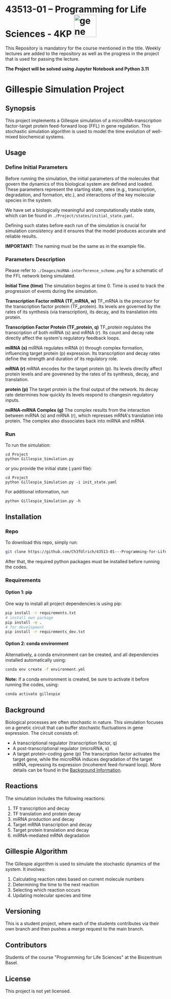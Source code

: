 # 43513-01 – Programming for Life Sciences - 4KP <img src="https://pfst.cf2.poecdn.net/base/image/b199686416c40d6c29f5cb5ea7c87d8aa11c57c95fce53febead730a140ab9bd?w=1024&h=768&pmaid=166853149)" alt="gene" width="70"/>

This Repository is mandatory for the course mentioned in the title. Weekly lectures are added to the repository as well as the progress in the project that is used for passing the lecture.

**The Project will be solved using Jupyter Notebook and Python 3.11**

# Gillespie Simulation Project
## Synopsis
This project implements a Gillespie simulation of a microRNA-transcription factor-target protein feed-forward loop (FFL) in gene regulation. This stochastic simulation algorithm is used to model the time evolution of well-mixed biochemical systems.

## Usage
### Define Initial Parameters
Before running the simulation, the initial parameters of the molecules that govern the dynamics of this biological system are defined and loaded. These parameters represent the starting state, rates (e.g., transcription, degradation, and formation, etc.), and interactions of the key molecular species in the system. 

We have set a biologically meaningful and computationally stable state, which can be found in `./Project/states/initial_state.yaml`.

Defining such states before each run of the simulation is crucial for simulation consistency and it ensures that the model produces accurate and reliable results.
 
 **IMPORTANT:** The naming must be the same as in the example file.

### Parameters Description 
Please refer to `./Images/miRNA-interference_scheme.png` for a schematic of the FFL network being simulated.

**Initial Time (time)**
The simulation begins at time 0. Time is used to track the progression of events during the simulation.

**Transcription Factor mRNA (TF_mRNA, w)**
TF_mRNA is the precursor for the transcription factor protein (TF_protein). Its levels are governed by the rates of its synthesis (via transcription), its decay, and its translation into protein.

**Transcription Factor Protein (TF_protein, q)**
TF_protein regulates the transcription of both miRNA (s) and mRNA (r). Its count and decay rate directly affect the system's regulatory feedback loops.

**miRNA (s)**
miRNA regulates mRNA (r) through complex formation, influencing target protein (p) expression. Its transcription and decay rates define the strength and duration of its regulatory role.

**mRNA (r)**
mRNA encodes for the target protein (p). Its levels directly affect protein levels and are goverened by the rates of its synthesis, decay, and translation.

**protein (p)**
The target protein is the final output of the network. Its decay rate determines how quickly its levels respond to changesin regulatory inputs.

**miRNA-mRNA Complex (g)**
The complex results from the interaction between miRNA (s) and mRNA (r), which represses mRNA's translation into protein. The complex also dissociates back into miRNA and mRNA

### Run
To run the simulation:
```console
cd Project
python Gillespie_Simulation.py
```
or you provide the initial state (.yaml file):
``` console
cd Project
python Gillespie_Simulation.py -i init_state.yaml
```
For additional information, run
```console
python Gillespie_Simulation.py -h
```
## Installation
### Repo
To download this repo, simply run:
```bash
git clone https://github.com/Ch3fUlrich/43513-01---Programming-for-Life-Sciences---4KP.git
```
After that, the required python packages must be installed before running the codes.
### Requirements
#### Option 1: pip
One way to install all project dependencies is using pip:
```bash
pip install -r requirements.txt
# install own package
pip install -e .
# for development
pip install -r requirements_dev.txt
```
#### Option 2: conda environment
Alternatively, a conda environment can be created, and all dependencies installed automatically using:
```bash
conda env create -f environment.yml
```
<strong>Note:</strong> if a conda environment is created, be sure to activate it before running the codes, using:

```bash
conda activate gillespie
```
## Background
Biological processes are often stochastic in nature. This simulation focuses on a genetic circuit that can buffer stochastic fluctuations in gene expression. The circuit consists of:
- A transcriptional regulator (transcription factor, q)
- A post-transcriptional regulator (microRNA, s)
- A target protein-coding gene (p)
The transcription factor activates the target gene, while the microRNA induces degradation of the target mRNA, repressing its expression (incoherent feed-forward loop). More details can be found in the [Background Information](background.md).
## Reactions
The simulation includes the following reactions:
1. TF transcription and decay
2. TF translation and protein decay
3. miRNA production and decay
4. Target mRNA transcription and decay
5. Target protein translation and decay
6. miRNA-mediated mRNA degradation
## Gillespie Algorithm
The Gillespie algorithm is used to simulate the stochastic dynamics of the system. It involves:
1. Calculating reaction rates based on current molecule numbers
2. Determining the time to the next reaction
3. Selecting which reaction occurs
4. Updating molecular species and time

## Versioning 
This is a student project, where each of the students contributes via their own branch and then pushes a merge request to the main branch.
## Contributors
Students of the course "Programming for Life Sciences" at the Biozentrum Basel.

## License
This project is not yet licensed.
